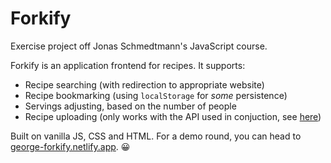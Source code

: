 # Forkify

Exercise project off Jonas Schmedtmann's JavaScript course.

Forkify is an application frontend for recipes. It supports:

- Recipe searching (with redirection to appropriate website)
- Recipe bookmarking (using `localStorage` for _some_ persistence)
- Servings adjusting, based on the number of people
- Recipe uploading (only works with the API used in conjuction, see [here](https://forkify-api.herokuapp.com/))

Built on vanilla JS, CSS and HTML. For a demo round, you can head to [george-forkify.netlify.app](https://george-forkify.netlify.app). 😀
